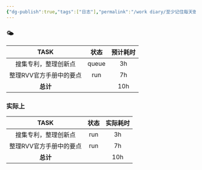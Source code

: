 ```yaml
---
{"dg-publish":true,"tags":["日志"],"permalink":"/work diary/至少记住每天做了什么/2024-08-21：周三/","dgPassFrontmatter":true}
---
```


 ### 🌤

|     TASK      |  状态   | 预计耗时 |
| :-----------: | :---: | :--: |
|  搜集专利，整理创新点   | queue |  3h  |
| 整理RVV官方手册中的要点 |  run  |  7h  |
|    **总计**     |       | 10h  |

### 实际上

|     TASK      | 状态  | 实际耗时 |
| :-----------: | :-: | :--: |
|  搜集专利，整理创新点   | run |  3h  |
| 整理RVV官方手册中的要点 | run |  7h  |
|    **总计**     |     | 10h  |

